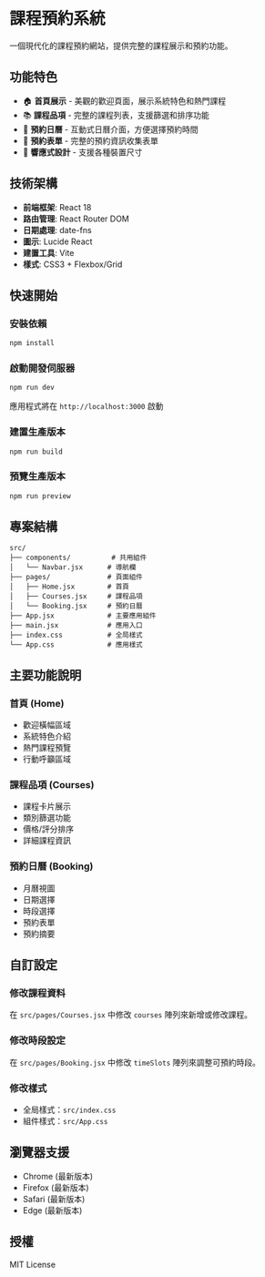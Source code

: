 # 課程預約系統

一個現代化的課程預約網站，提供完整的課程展示和預約功能。

## 功能特色

- 🏠 **首頁展示** - 美觀的歡迎頁面，展示系統特色和熱門課程
- 📚 **課程品項** - 完整的課程列表，支援篩選和排序功能
- 📅 **預約日曆** - 互動式日曆介面，方便選擇預約時間
- 📝 **預約表單** - 完整的預約資訊收集表單
- 📱 **響應式設計** - 支援各種裝置尺寸

## 技術架構

- **前端框架**: React 18
- **路由管理**: React Router DOM
- **日期處理**: date-fns
- **圖示**: Lucide React
- **建置工具**: Vite
- **樣式**: CSS3 + Flexbox/Grid

## 快速開始

### 安裝依賴

```bash
npm install
```

### 啟動開發伺服器

```bash
npm run dev
```

應用程式將在 `http://localhost:3000` 啟動

### 建置生產版本

```bash
npm run build
```

### 預覽生產版本

```bash
npm run preview
```

## 專案結構

```
src/
├── components/          # 共用組件
│   └── Navbar.jsx      # 導航欄
├── pages/              # 頁面組件
│   ├── Home.jsx        # 首頁
│   ├── Courses.jsx     # 課程品項
│   └── Booking.jsx     # 預約日曆
├── App.jsx             # 主要應用組件
├── main.jsx            # 應用入口
├── index.css           # 全局樣式
└── App.css             # 應用樣式
```

## 主要功能說明

### 首頁 (Home)
- 歡迎橫幅區域
- 系統特色介紹
- 熱門課程預覽
- 行動呼籲區域

### 課程品項 (Courses)
- 課程卡片展示
- 類別篩選功能
- 價格/評分排序
- 詳細課程資訊

### 預約日曆 (Booking)
- 月曆視圖
- 日期選擇
- 時段選擇
- 預約表單
- 預約摘要

## 自訂設定

### 修改課程資料
在 `src/pages/Courses.jsx` 中修改 `courses` 陣列來新增或修改課程。

### 修改時段設定
在 `src/pages/Booking.jsx` 中修改 `timeSlots` 陣列來調整可預約時段。

### 修改樣式
- 全局樣式：`src/index.css`
- 組件樣式：`src/App.css`

## 瀏覽器支援

- Chrome (最新版本)
- Firefox (最新版本)
- Safari (最新版本)
- Edge (最新版本)

## 授權

MIT License 